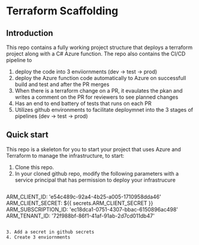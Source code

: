 # Terraform Scaffolding

## Introduction

This repo contains a fully working project structure that deploys a terraform project along with a C# Azure function.
The repo also contains the CI/CD pipeline to

1. deploy the code into 3 enviiornments (dev -> test -> prod)
2. deploy the Azure function code automatically to Azure on successfull build and test and after the PR merges
3. When there is a terraform change on a PR, it evaulates the pkan and writes a comment on the PR for reviewers to see planned changes
4. Has an end to end battery of tests that runs on each PR
5. Utilizes github environments to facilitate deploymnet into the 3 stages of pipelines (dev -> test -> prod)

## Quick start

This repo is a skeleton for you to start your project that uses Azure and Terraform to manage the infrastructure, to start:

1. Clone this repo.
2. In your cloned github repo, modify the following parameters with a service principal that has permission to deploy your infrastrucure
   ```text

  ARM_CLIENT_ID: 'e54c489c-92a4-4b25-a005-1710958dda46'
  ARM_CLIENT_SECRET: ${{ secrets.ARM_CLIENT_SECRET }}
  ARM_SUBSCRIPTION_ID: 'ec18dca1-0751-4307-bbac-6150896ac498'
  ARM_TENANT_ID: '72f988bf-86f1-41af-91ab-2d7cd011db47'

   ```text

3. Add a secret in github secrets
4. Create 3 enviornments
